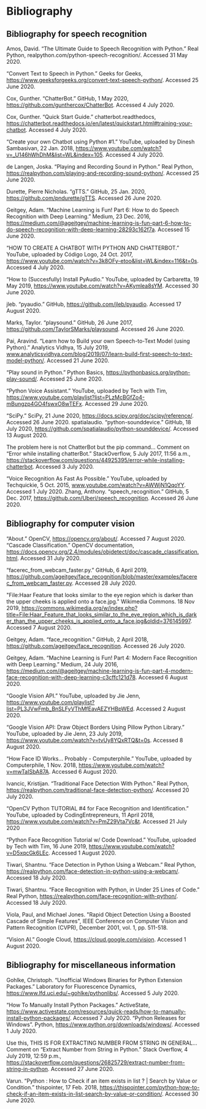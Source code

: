 # Bibliography

## Bibliography for speech recognition

Amos, David. “The Ultimate Guide to Speech Recognition with Python.” Real Python, realpython.com/python-speech-recognition/. Accessed 31 May 2020.

“Convert Text to Speech in Python.” Geeks for Geeks, https://www.geeksforgeeks.org/convert-text-speech-python/. Accessed 25 June 2020.

Cox, Gunther. “ChatterBot.” GitHub, 1 May 2020, https://github.com/gunthercox/ChatterBot. Accessed 4 July 2020.

Cox, Gunther. “Quick Start Guide.” chatterbot.readthedocs, https://chatterbot.readthedocs.io/en/latest/quickstart.html#training-your-chatbot. Accessed 4 July 2020.

“Create your own Chatbot using Python #1.” YouTube, uploaded by Dinesh Sambasivan, 22 Jan. 2018, https://www.youtube.com/watch?v=_U146hWhDhM&list=WL&index=105. Accessed 4 July 2020.

de Langen, Joska. “Playing and Recording Sound in Python.” Real Python, https://realpython.com/playing-and-recording-sound-python/. Accessed 25 June 2020.

Durette, Pierre Nicholas. “gTTS.” GitHub, 25 Jan. 2020, https://github.com/pndurette/gTTS. Accessed 26 June 2020.

Geitgey, Adam. “Machine Learning is Fun! Part 6: How to do Speech Recognition with Deep Learning.” Medium, 23 Dec. 2016, https://medium.com/@ageitgey/machine-learning-is-fun-part-6-how-to-do-speech-recognition-with-deep-learning-28293c162f7a. Accessed 15 June 2020.

“HOW TO CREATE A CHATBOT WITH PYTHON AND CHATTERBOT.” YouTube, uploaded by Código Logo, 24 Oct. 2017, https://www.youtube.com/watch?v=3k8OFy-etoo&list=WL&index=116&t=0s. Accessed 4 July 2020.

“How to (Succesfully) Install PyAudio.” YouTube, uploaded by Carbaretta, 19 May 2019, https://www.youtube.com/watch?v=AKymlea8sYM. Accessed 30 June 2020.

jleb. “pyaudio.” GitHub, https://github.com/jleb/pyaudio. Accessed 17 August 2020.

Marks, Taylor. “playsound.” GitHub, 26 June 2017, https://github.com/TaylorSMarks/playsound. Accessed 26 June 2020.

Pai, Aravind. “Learn how to Build your own Speech-to-Text Model (using Python).” Analytics Vidhya, 15 July 2019, www.analyticsvidhya.com/blog/2019/07/learn-build-first-speech-to-text-model-python/. Accessed 21 June 2020.

“Play sound in Python.” Python Basics, https://pythonbasics.org/python-play-sound/. Accessed 25 June 2020.

“Python Voice Assistant.” YouTube, uploaded by Tech with Tim, https://www.youtube.com/playlist?list=PLzMcBGfZo4-mBungzp4GO4fswxO8wTEFx. Accessed 29 June 2020.

“SciPy.” SciPy, 21 June 2020, https://docs.scipy.org/doc/scipy/reference/. Accessed 26 June 2020.
spatialaudio. “python-sounddevice.” GitHub, 18 July 2020, https://github.com/spatialaudio/python-sounddevice/. Accessed 13 August 2020.

The problem here is not ChatterBot but the pip command… Comment on “Error while installing chatterBot.” StackOverflow, 5 July 2017, 11:56 a.m., https://stackoverflow.com/questions/44925395/error-while-installing-chatterbot. Accessed 3 July 2020.

“Voice Recognition As Fast As Possible.” YouTube, uploaded by Techquickie, 5 Oct. 2015, www.youtube.com/watch?v=AWWjN1QqoYY. Accessed 1 July 2020.
Zhang, Anthony. “speech_recognition.” GitHub, 5 Dec. 2017, https://github.com/Uberi/speech_recognition. Accessed 26 June 2020.

## Bibliography for computer vision

“About.” OpenCV, https://opencv.org/about/. Accessed 7 August 2020.
“Cascade Classification.” OpenCV documentation, https://docs.opencv.org/2.4/modules/objdetect/doc/cascade_classification.html. Accessed 31 July 2020.

“facerec_from_webcam_faster.py.” GitHub, 6 April 2019, https://github.com/ageitgey/face_recognition/blob/master/examples/facerec_from_webcam_faster.py. Accessed 28 July 2020.

"File:Haar Feature that looks similar to the eye region which is darker than the upper cheeks is applied onto a face.jpg." Wikimedia Commons. 18 Nov 2019, https://commons.wikimedia.org/w/index.php?title=File:Haar_Feature_that_looks_similar_to_the_eye_region_which_is_darker_than_the_upper_cheeks_is_applied_onto_a_face.jpg&oldid=376145997. Accessed 7 August 2020.

Geitgey, Adam. “face_recognition.” GitHub, 2 April 2018, https://github.com/ageitgey/face_recognition. Accessed 26 July 2020.

Geitgey, Adam. “Machine Learning is Fun! Part 4: Modern Face Recognition with Deep Learning.” Medium, 24 July 2016, https://medium.com/@ageitgey/machine-learning-is-fun-part-4-modern-face-recognition-with-deep-learning-c3cffc121d78. Accessed 6 August 2020.

“Google Vision API.” YouTube, uploaded by Jie Jenn, https://www.youtube.com/playlist?list=PL3JVwFmb_BnSLFyVThMfEavAEZYHBpWEd. Accessed 2 August 2020.

“Google Vision API: Draw Object Borders Using Pillow Python Library.” YouTube, uploaded by Jie Jenn, 23 July 2019, https://www.youtube.com/watch?v=tvUy8YQxRTQ&t=0s. Accessed 8 August 2020.

“How Face ID Works... Probably - Computerphile.” YouTube, uploaded by Computerphile, 1 Nov. 2018, https://www.youtube.com/watch?v=mwTaISbA87A. Accessed 6 August 2020.

Ivancic, Kristijan. “Traditional Face Detection With Python.” Real Python, https://realpython.com/traditional-face-detection-python/. Accessed 20 July 2020.

“OpenCV Python TUTORIAL #4 for Face Recognition and Identification.” YouTube, uploaded by CodingEntrepreneurs, 11 April 2018, https://www.youtube.com/watch?v=PmZ29Vta7Vc&t. Accessed 21 July 2020

“Python Face Recognition Tutorial w/ Code Download.” YouTube, uploaded by Tech with Tim, 16 June 2019, https://www.youtube.com/watch?v=D5xqcGk6LEc. Accessed 1 August 2020.

Tiwari, Shantnu. “Face Detection in Python Using a Webcam.” Real Python, https://realpython.com/face-detection-in-python-using-a-webcam/. Accessed 18 July 2020.

Tiwari, Shantnu. “Face Recognition with Python, in Under 25 Lines of Code.” Real Python, https://realpython.com/face-recognition-with-python/. Accessed 18 July 2020.

Viola, Paul, and Michael Jones. "Rapid Object Detection Using a Boosted Cascade of Simple Features", IEEE Conference on Computer Vision and Pattern Recognition (CVPR), December 2001, vol. 1, pp. 511-518.

“Vision AI.” Google Cloud, https://cloud.google.com/vision. Accessed 1 August 2020.

## Bibliography for miscellaneous information

Gohlke, Christoph. “Unofficial Windows Binaries for Python Extension Packages.” Laboratory for Fluorescence Dynamics, https://www.lfd.uci.edu/~gohlke/pythonlibs/. Accessed 5 July 2020.

“How To Manually Install Python Packages.” ActiveState, https://www.activestate.com/resources/quick-reads/how-to-manually-install-python-packages/. Accessed 7 July 2020.
“Python Releases for Windows”. Python, https://www.python.org/downloads/windows/. Accessed 1 July 2020.

Use this, THIS IS FOR EXTRACTING NUMBER FROM STRING IN GENERAL… Comment on “Extract Number from String in Python.” Stack Overflow, 4 July 2019, 12:59 p.m., https://stackoverflow.com/questions/26825729/extract-number-from-string-in-python. Accessed 27 June 2020.

Varun. “Python : How to Check if an item exists in list ? | Search by Value or Condition.” thispointer, 17 Feb. 2018, https://thispointer.com/python-how-to-check-if-an-item-exists-in-list-search-by-value-or-condition/. Accessed 30 June 2020.
